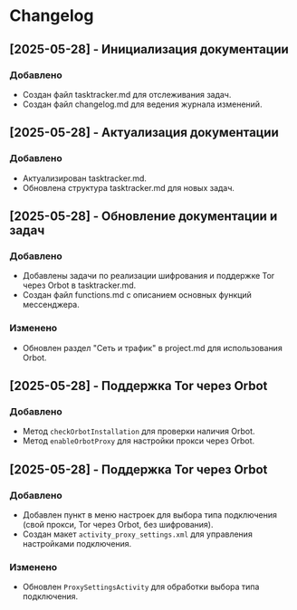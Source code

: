 # Changelog

## [2025-05-28] - Инициализация документации
### Добавлено
- Создан файл tasktracker.md для отслеживания задач.
- Создан файл changelog.md для ведения журнала изменений.

## [2025-05-28] - Актуализация документации
### Добавлено
- Актуализирован tasktracker.md.
- Обновлена структура tasktracker.md для новых задач.

## [2025-05-28] - Обновление документации и задач
### Добавлено
- Добавлены задачи по реализации шифрования и поддержке Tor через Orbot в tasktracker.md.
- Создан файл functions.md с описанием основных функций мессенджера.

### Изменено
- Обновлен раздел "Сеть и трафик" в project.md для использования Orbot.

## [2025-05-28] - Поддержка Tor через Orbot
### Добавлено
- Метод `checkOrbotInstallation` для проверки наличия Orbot.
- Метод `enableOrbotProxy` для настройки прокси через Orbot.

## [2025-05-28] - Поддержка Tor через Orbot
### Добавлено
- Добавлен пункт в меню настроек для выбора типа подключения (свой прокси, Tor через Orbot, без шифрования).
- Создан макет `activity_proxy_settings.xml` для управления настройками подключения.

### Изменено
- Обновлен `ProxySettingsActivity` для обработки выбора типа подключения.